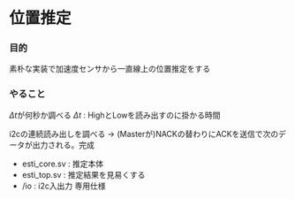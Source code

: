 # 位置推定

### 目的
素朴な実装で加速度センサから一直線上の位置推定をする

### やること
$\Delta t$が何秒か調べる
$\Delta t$ : HighとLowを読み出すのに掛かる時間

i2cの連続読み出しを調べる
-> (Masterが)NACKの替わりにACKを送信で次のデータが出力される。完成


* esti_core.sv  : 推定本体
* esti_top.sv   : 推定結果を見易くする
* /io           : i2c入出力 専用仕様
